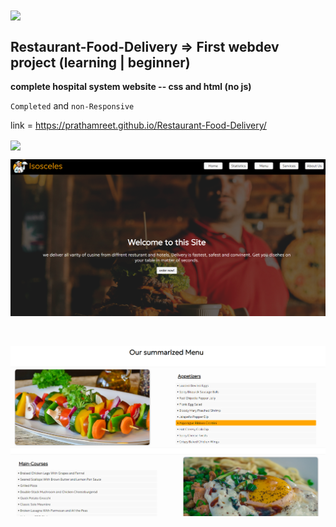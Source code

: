 <img src="https://capsule-render.vercel.app/api?type=soft&color=gradient&height=10&section=header" width="1080" align="center"/>

## Restaurant-Food-Delivery => First webdev project (learning | beginner)

**complete hospital system website -- css and html (no js)**

`Completed` and `non-Responsive`

link = https://prathamreet.github.io/Restaurant-Food-Delivery/

<img src="https://capsule-render.vercel.app/api?type=soft&color=gradient&height=10&section=footer" width="1080" align="center"/>

<br>

![image](https://github.com/prathamreet/Restaurant-Food-Delivery/blob/main/media/Screenshots/ss1.png?raw=true)

<br>

![image](https://github.com/prathamreet/Restaurant-Food-Delivery/blob/main/media/Screenshots/ss2.png?raw=true)
